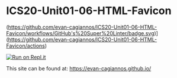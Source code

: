 # ICS20-Unit01-06-HTML-Favicon

(https://github.com/evan-cagiannos/ICS20-Unit01-06-HTML-Favicon/workflows/GitHub's%20Super%20Linter/badge.svg)](https://github.com/evan-cagiannos/ICS20-Unit01-06-HTML-Favicon/actions)

[![Run on Repl.it](https://repl.it/badge/github/evan-cagiannos/ICS20-Unit01-06-HTML-Favicon)](https://repl.it/github/evan-cagiannos/ICS20-Unit01-06-HTML-Favicon)

This site can be found at: [https://evan-cagiannos.github.io/</ICS20-Unit01-06-HTML-Favicon>](https://evan-cagiannos/ICS20-Unit01-06-HTML-Favicon)

